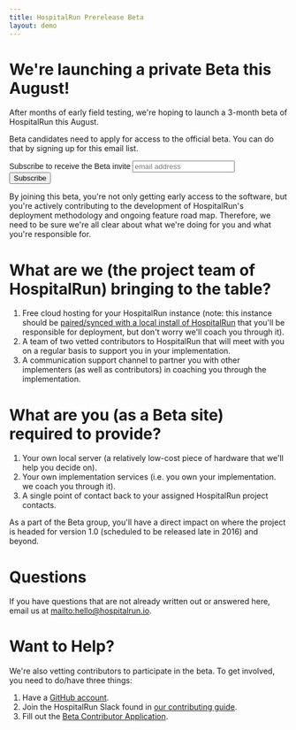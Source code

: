 ```yaml
---
title: HospitalRun Prerelease Beta
layout: demo
---
```


# We're launching a private Beta this August!
After months of early field testing, we're hoping to launch a 3-month beta of HospitalRun this August. 

Beta candidates need to apply for access to the official beta. You can do that by signing up for this email list.

<!-- Begin MailChimp Signup Form -->
<link href="//cdn-images.mailchimp.com/embedcode/horizontal-slim-10_7.css" rel="stylesheet" type="text/css">
<style type="text/css">
	#mc_embed_signup{ clear:left; font:14px Helvetica,Arial,sans-serif; width:100%;}
	/* Add your own MailChimp form style overrides in your site stylesheet or in this style block.
	   We recommend moving this block and the preceding CSS link to the HEAD of your HTML file. */
</style>
<div id="mc_embed_signup">
<form action="//hospitalrun.us13.list-manage.com/subscribe/post?u=b2206ca51af3900756274184b&amp;id=d86a8451fb" method="post" id="mc-embedded-subscribe-form" name="mc-embedded-subscribe-form" class="validate" target="_blank" novalidate>
    <div id="mc_embed_signup_scroll">
	<label for="mce-EMAIL">Subscribe to receive the Beta invite</label>
	<input type="email" value="" name="EMAIL" class="email" id="mce-EMAIL" placeholder="email address" required>
    <!-- real people should not fill this in and expect good things - do not remove this or risk form bot signups-->
    <div style="position: absolute; left: -5000px;" aria-hidden="true"><input type="text" name="b_b2206ca51af3900756274184b_d86a8451fb" tabindex="-1" value=""></div>
    <div class="clear"><input type="submit" value="Subscribe" name="subscribe" id="mc-embedded-subscribe" class="button"></div>
    </div>
</form>
</div>

<!--End mc_embed_signup-->

By joining this beta, you're not only getting early access to the software, but you're actively contributing to the development of HospitalRun's deployment methodology and ongoing feature road map. Therefore, we need to be sure we're all clear about what we're doing for you and what you're responsible for.

# What are we (the project team of HospitalRun) bringing to the table?

1. Free cloud hosting for your HospitalRun instance (note: this instance should be [paired/synced with a local install of HospitalRun](/img/HospitalRun_deployment.jpeg) that you'll be responsible for deployment, but don't worry we'll coach you through it).
2. A team of two vetted contributors to HospitalRun that will meet with you on a regular basis to support you in your implementation.
3. A communication support channel to partner you with other implementers (as well as contributors) in coaching you through the implementation.

# What are you (as a Beta site) required to provide?

1. Your own local server (a relatively low-cost piece of hardware that we'll help you decide on).
2. Your own implementation services (i.e. you own your implementation. we coach you through it).  
3. A single point of contact back to your assigned HospitalRun project contacts.

As a part of the Beta group, you'll have a direct impact on where the project is headed for version 1.0 (scheduled to be released late in 2016) and beyond. 

# Questions
 If you have questions that are not already written out or answered here, email us at <mailto:hello@hospitalrun.io>.
 
# Want to Help?
We're also vetting contributors to participate in the beta. To get involved, you need to do/have three things:

1. Have a [GitHub account](http://github.com).
2. Join the HospitalRun Slack found in [our contributing guide](https://github.com/hospitalrun/hospitalrun-frontend/blob/master/.github/CONTRIBUTING.md).
3. Fill out the [Beta Contributor Application](http://goo.gl/forms/kqEF8dCmSdFrQvd93).
